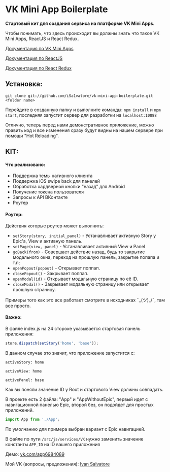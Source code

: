 # VK Mini App Boilerplate
**Стартовый кит для создания сервиса на платформе VK Mini Apps.**

Чтобы понимать, что здесь происходит вы должны знать что такое VK Mini Apps,  ReactJS и React Redux.

[Документация по VK Mini Apps](https://vk.com/dev/vk_apps_docs)

[Документация по ReactJS](https://ru.reactjs.org/docs/getting-started.html)

[Документация по React Redux](https://rajdee.gitbooks.io/redux-in-russian/content/)

## Установка:
`git clone git://github.com/iSa1vatore/vk-mini-app-boilerplate.git <folder name>`

Перейдите в созданную папку и выполните команды: `npm install` и `npm start`, последняя запустит сервер для разработки на `localhost:10888`

Отлично, теперь перед нами демонстративное приложение, можно править код и все изменения сразу будут видны на нашем сервере при помощи "Hot Reloading".

## KIT:
#### Что реализовано:
- Поддержка темы нативного клиента
- Поддержка iOS swipe back для панелей
- Обработка хардверной кнопки "назад" для Android
- Получение токена пользователя
- Запросы к API ВКонтакте
- Роутер

#### Роутер:
Действия которые роутер может выполнить:
- `setStory(story, initial_panel)` - Устанавливает активную Story у Epic'a, View и активную панель.
- `setPage(view, panel)` - Устанавливает активный View и Panel
- `goBack(from)` - Совершает действие назад, будь то закрытие модального окна, переход на прошлую панель, закрытие попапа и т.п;
- `openPopout(popout)` -  Открывает поппап.
- `closePopout()` - Закрывает поппап.
- `openModal(id)` - Открывает модальную страницу по её ID.
- `closeModal()` - Закрывает модальную страницу или открывает прошлую страницу.

Примеры того как это все работает смотрите в исходниках ¯\_(ツ)_/¯, там все просто.

#### Важно:
В файле index.js на 24 стороке указывается стартовая панель приложения:
```javascript
store.dispatch(setStory('home', 'base'));
```
В данном случае это значит, что приложение запустится с:

`activeStory: home`

`activeView: home`

`activePanel: base`

Как вы поняли значение ID у Root и стартового View должны совпадать.

В проекте есть 2 файла: "App" и "AppWithoutEpic", первый идет с навигационной панелью Epic, второй без, он подойдет для простых приложений.
```javascript
import App from './App';
```
По умолчанию для примера выбран вариант с Epic навигацией.

В файле по пути `/src/js/services/VK` нужно заменить значение константы `APP_ID` на ID вашего приложения


Демо: [vk.com/app6984089](https://vk.com/app6984089)

Мой VK (вопросы, предложения): [Ivan Salvatore](https://vk.com/s9008)
